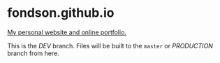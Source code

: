# fondson.github.io

<a href="http://fondson.github.io">My personal website and online portfolio.</a>

This is the *DEV* branch. Files will be built to the `master` or *PRODUCTION* branch from here.
